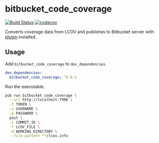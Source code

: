 # bitbucket_code_coverage

[![Build Status](https://travis-ci.org/arturdm/bitbucket_code_coverage.svg?branch=master)](https://travis-ci.org/arturdm/bitbucket_code_coverage)
[![codecov](https://codecov.io/gh/arturdm/bitbucket_code_coverage/branch/master/graph/badge.svg)](https://codecov.io/gh/arturdm/bitbucket_code_coverage)

Converts coverage data from LCOV and publishes to Bitbucket server with
[plugin](https://bitbucket.org/atlassian/bitbucket-code-coverage) installed.

## Usage

Add `bitbucket_code_coverage` to `dev_dependencies`.

```yaml
dev_dependencies:
  bitbucket_code_coverage: ^0.0.1
```

Run the executable.

```bash
pub run bitbucket_code_coverage \
  --url http://localhost:7990 \
  -t TOKEN \
  -u USERNAME \
  -p PASSWORD \
  post \
  -c COMMIT_ID \
  -f LCOV_FILE \
  -d WORKING_DIRECTORY \
  --file-pattern **/lcov.info
```
